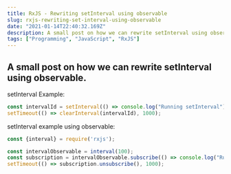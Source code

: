 ```yaml
---
title: RxJS - Rewriting setInterval using observable
slug: rxjs-rewriting-set-interval-using-observable
date: "2021-01-14T22:40:32.169Z"
description: A small post on how we can rewrite setInterval using observable.
tags: ["Programming", "JavaScript", "RxJS"]
---
```


## A small post on how we can rewrite setInterval using observable.

setInterval Example:

```js
const intervalId = setInterval(() => console.log("Running setInterval"), 100);
setTimeout(() => clearInterval(intervalId), 1000);
```

setInterval example using observable:

```js
const {interval} = require('rxjs');

const intervalObservable = interval(100);
const subscription = intervalObservable.subscribe(() => console.log("Running setInterval"));
setTimeout(() => subscription.unsubscribe(), 1000);
```